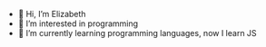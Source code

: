 - 👋 Hi, I’m Elizabeth
- 👀 I’m interested in programming
- 🌱 I’m currently learning programming languages, now I learn JS

<!---
Elizabeth201012/Elizabeth201012 is a ✨ special ✨ repository because its `README.md` (this file) appears on your GitHub profile.
You can click the Preview link to take a look at your changes.
--->
